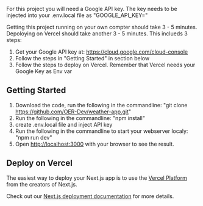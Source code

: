 For this project you will need a Google API key. The key needs to be injected into your .env.local file as "GOOGLE_API_KEY="

Getting this project running on your own compter should take 3 - 5 minutes. Depoloying on Vercel should take another 3 - 5 minutes. This inclueds 3 steps:
1. Get your Google API key at: https://cloud.google.com/cloud-console
2. Follow the steps in "Getting Started" in section below
3. Follow the steps to deploy on Vercel. Remember that Vercel needs your Google Key as Env var

## Getting Started

1. Download the code, run the following in the commandline: "git clone https://github.com/OER-Dev/weather-app.git"
2. Run the following in the commandline: "npm install"
3. create .env.local file and inject API key
4. Run the following in the commandline to start your webserver localy: "npm run dev"
5. Open [http://localhost:3000](http://localhost:3000) with your browser to see the result.

## Deploy on Vercel

The easiest way to deploy your Next.js app is to use the [Vercel Platform](https://vercel.com/new?utm_medium=default-template&filter=next.js&utm_source=create-next-app&utm_campaign=create-next-app-readme) from the creators of Next.js.

Check out our [Next.js deployment documentation](https://nextjs.org/docs/deployment) for more details.

